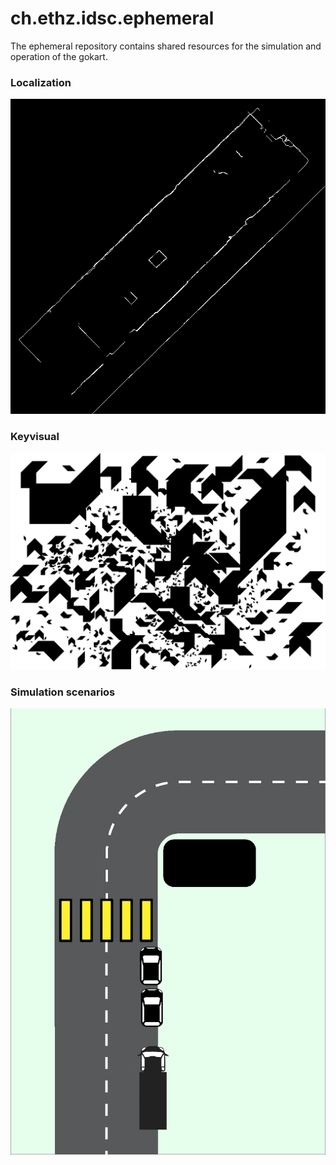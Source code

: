 # ch.ethz.idsc.ephemeral

The ephemeral repository contains shared resources for the simulation and operation of the gokart.

### Localization

![localization](/src/main/resources/dubilab/localization/20180901.png)

### Keyvisual

![keyvisual](/src/main/resources/eth/marketing/keyvisual.png)

### Simulation scenarios

![localization](/src/main/resources/simulation/s4/render.png)
